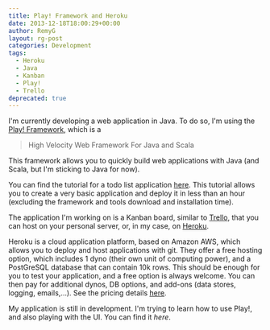 ```yaml
---
title: Play! Framework and Heroku
date: 2013-12-18T18:00:29+00:00
author: RemyG
layout: rg-post
categories: Development
tags:
  - Heroku
  - Java
  - Kanban
  - Play!
  - Trello
deprecated: true
---
```


I'm currently developing a web application in Java. To do so, I'm using the <a href="http://www.playframework.com/">Play! Framework</a>, which is a
> High Velocity Web Framework For Java and Scala

This framework allows you to quickly build web applications with Java (and Scala, but I'm sticking to Java for now).

<!--more-->

You can find the tutorial for a todo list application [here](http://www.playframework.com/documentation/2.2.x/JavaTodoList). This tutorial allows you to create a very basic application and deploy it in less than an hour (excluding the framework and tools download and installation time).

The application I'm working on is a Kanban board, similar to [Trello](https://trello.com/), that you can host on your personal server, or, in my case, on [Heroku](https://www.heroku.com).

Heroku is a cloud application platform, based on Amazon AWS, which allows you to deploy and host applications with git. They offer a free hosting option, which includes 1 dyno (their own unit of computing power), and a PostGreSQL database that can contain 10k rows. This should be enough for you to test your application, and a free option is always welcome. You can then pay for additional dynos, DB options, and add-ons (data stores, logging, emails,...). See the pricing details [here](https://www.heroku.com/pricing).

My application is still in development. I'm trying to learn how to use Play!, and also playing with the UI. You can find it *here*.

